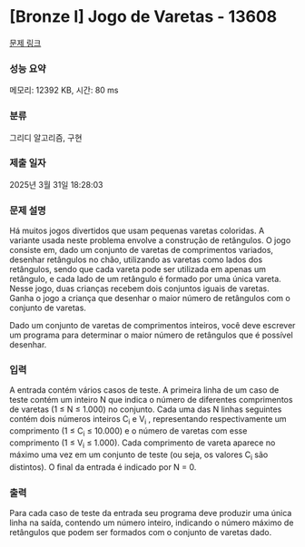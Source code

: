 # [Bronze I] Jogo de Varetas - 13608 

[문제 링크](https://www.acmicpc.net/problem/13608) 

### 성능 요약

메모리: 12392 KB, 시간: 80 ms

### 분류

그리디 알고리즘, 구현

### 제출 일자

2025년 3월 31일 18:28:03

### 문제 설명

<p>Há muitos jogos divertidos que usam pequenas varetas coloridas. A variante usada neste problema envolve a construção de retângulos. O jogo consiste em, dado um conjunto de varetas de comprimentos variados, desenhar retângulos no chão, utilizando as varetas como lados dos retângulos, sendo que cada vareta pode ser utilizada em apenas um retângulo, e cada lado de um retângulo é formado por uma única vareta. Nesse jogo, duas crianças recebem dois conjuntos iguais de varetas. Ganha o jogo a criança que desenhar o maior número de retângulos com o conjunto de varetas.</p>

<p>Dado um conjunto de varetas de comprimentos inteiros, você deve escrever um programa para determinar o maior número de retângulos que é possível desenhar.</p>

### 입력 

 <p>A entrada contém vários casos de teste. A primeira linha de um caso de teste contém um inteiro N que indica o número de diferentes comprimentos de varetas (1 ≤ N ≤ 1.000) no conjunto. Cada uma das N linhas seguintes contém dois números inteiros C<sub>i</sub> e V<sub>i</sub> , representando respectivamente um comprimento (1 ≤ C<sub>i</sub> ≤ 10.000) e o número de varetas com esse comprimento (1 ≤ V<sub>i</sub> ≤ 1.000). Cada comprimento de vareta aparece no máximo uma vez em um conjunto de teste (ou seja, os valores C<sub>i</sub> são distintos). O ﬁnal da entrada é indicado por N = 0.</p>

### 출력 

 <p>Para cada caso de teste da entrada seu programa deve produzir uma única linha na saída, contendo um número inteiro, indicando o número máximo de retângulos que podem ser formados com o conjunto de varetas dado.</p>

